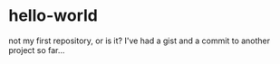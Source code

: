 # hello-world
not my first repository, or is it?
I've had a gist and a commit to another project so far...
